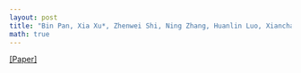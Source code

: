 ```yaml
---
layout: post
title: "Bin Pan, Xia Xu*, Zhenwei Shi, Ning Zhang, Huanlin Luo, Xianchao Lan. DSSNet: A Simple Dilated Semantic Segmentation Network for Hyperspectral Imagery Classification. IEEE Geoscience and Remote Sensing Letters, 17(11): 1968-1972, 2020."
math: true
---
```

[[Paper]](https://doi.org/10.1109/LGRS.2019.2960528)
